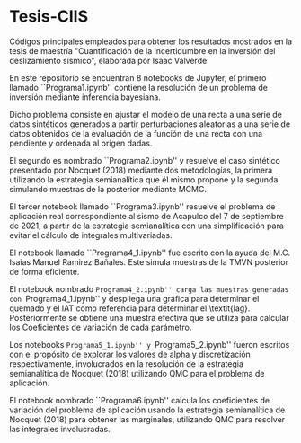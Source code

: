 # Tesis-CIIS
Códigos principales empleados para obtener los resultados mostrados en la tesis de maestría "Cuantificación de la incertidumbre en la inversión del deslizamiento sísmico", elaborada por Isaac Valverde 

En este repositorio se encuentran 8 notebooks de Jupyter, el primero llamado ``Programa1.ipynb'' contiene la resolución de un problema de inversión mediante inferencia bayesiana.

Dicho problema consiste en ajustar el modelo de una recta a una serie de datos sintéticos generados a partir perturbaciones aleatorias a una serie de datos obtenidos de la evaluación de la función de una recta con una pendiente y ordenada al origen dadas.

El segundo es nombrado ``Programa2.ipynb'' y resuelve el caso sintético presentado por Nocquet (2018) mediante dos metodologías, la primera utilizando la estrategia semianalítica que él mismo propone y la segunda simulando muestras de la posterior mediante MCMC.

El tercer notebook llamado ``Programa3.ipynb'' resuelve el problema de aplicación real correspondiente al sismo de Acapulco del 7 de septiembre de 2021, a partir de la estrategia semianalítica con una simplificación para evitar el cálculo de integrales multivariadas.

El notebook llamado ``Programa4_1.ipynb'' fue escrito con la ayuda del M.C. Isaias Manuel Ramirez Bañales. Este simula muestras de la TMVN posterior de forma eficiente.

El notebook nombrado ``Programa4_2.ipynb'' carga las muestras generadas con ``Programa4_1.ipynb'' y despliega una gráfica para determinar el quemado y el IAT como referencia para determinar el \textit{lag}. Posteriormente se obtiene una muestra efectiva que se utiliza para calcular los Coeficientes de variación de cada parámetro.

Los notebooks ``Programa5_1.ipynb'' y ``Programa5$\_$2.ipynb'' fueron escritos con el propósito de explorar los valores de alpha y discretización respectivamente, involucrados en la resolución de la estrategia semianalítica de Nocquet (2018) utilizando QMC para el problema de aplicación.

El notebook nombrado ``Programa6.ipynb'' calcula los coeficientes de variación del problema de aplicación usando la estrategia semianalítica de Nocquet (2018) para obtener las marginales, utilizando QMC para resolver las integrales involucradas.
